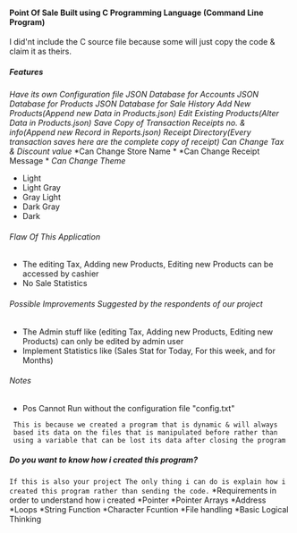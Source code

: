 #### Point Of Sale Built using C Programming Language (Command Line Program)
I did'nt include the C source file because some will just copy the code & claim it as theirs.

##### Features
*Have its own Configuration file*
*JSON Database for Accounts*
*JSON Database for Products*
*JSON Database for Sale History*
*Add New Products(Append new Data in Products.json)*
*Edit Existing Products(Alter Data in Products.json)*
*Save Copy of Transaction Receipts no. & info(Append new Record in Reports.json)*
*Receipt Directory(Every transaction saves here are the complete copy of receipt)*
*Can Change Tax & Discount value*
*Can Change Store Name *
*Can Change Receipt Message *
*Can Change Theme*
 * Light
 * Light Gray
 * Gray Light
 * Dark Gray
 * Dark


###### Flaw Of This Application
* The editing Tax, Adding new Products, Editing new Products can be accessed by cashier
* No Sale Statistics

###### Possible Improvements Suggested by the respondents of our project
* The Admin stuff like (editing Tax, Adding new Products, Editing new Products) can only be edited by admin user
* Implement Statistics like (Sales Stat for Today, For this week, and for Months)

###### Notes
* Pos Cannot Run without the configuration file "config.txt"
```
 This is because we created a program that is dynamic & will always
 based its data on the files that is manipulated before rather than
 using a variable that can be lost its data after closing the program
 ```
 
 
##### Do you want to know how i created this program?
``
If this is also your project The only thing i can do is explain how i created this program rather than sending the code.
``
*Requirements in order to understand how i created
*Pointer 
*Pointer Arrays
*Address 
*Loops 
*String Function 
*Character Fcuntion
*File handling
*Basic Logical Thinking

